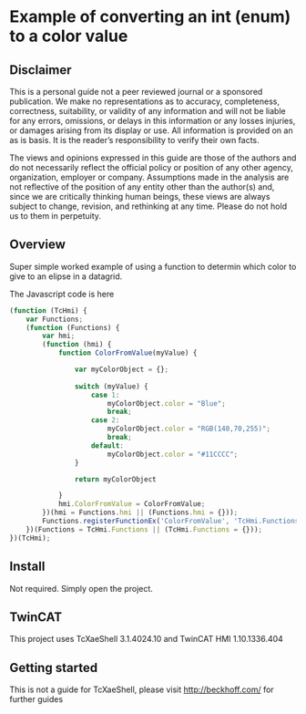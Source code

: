 # Example of converting an int (enum) to a color value

## Disclaimer
This is a personal guide not a peer reviewed journal or a sponsored publication. We make
no representations as to accuracy, completeness, correctness, suitability, or validity of any
information and will not be liable for any errors, omissions, or delays in this information or any
losses injuries, or damages arising from its display or use. All information is provided on an as
is basis. It is the reader’s responsibility to verify their own facts.

The views and opinions expressed in this guide are those of the authors and do not
necessarily reflect the official policy or position of any other agency, organization, employer or
company. Assumptions made in the analysis are not reflective of the position of any entity
other than the author(s) and, since we are critically thinking human beings, these views are
always subject to change, revision, and rethinking at any time. Please do not hold us to them
in perpetuity.

## Overview
Super simple worked example of using a function to determin which color to give to an elipse in a datagrid. 

The Javascript code is here
```javascript
(function (TcHmi) {
    var Functions;
    (function (Functions) {
        var hmi;
        (function (hmi) {
            function ColorFromValue(myValue) {

                var myColorObject = {};
        
                switch (myValue) {
                    case 1:
                        myColorObject.color = "Blue";
                        break;
                    case 2:
                        myColorObject.color = "RGB(140,70,255)";
                        break;
                    default:
                        myColorObject.color = "#11CCCC";
                }

                return myColorObject

            }
            hmi.ColorFromValue = ColorFromValue;
        })(hmi = Functions.hmi || (Functions.hmi = {}));
        Functions.registerFunctionEx('ColorFromValue', 'TcHmi.Functions.hmi', hmi.ColorFromValue);
    })(Functions = TcHmi.Functions || (TcHmi.Functions = {}));
})(TcHmi);
```


## Install 
Not required.  Simply open the project.

## TwinCAT
This project uses TcXaeShell 3.1.4024.10 and TwinCAT HMI 1.10.1336.404

## Getting started
This is not a guide for TcXaeShell, please visit http://beckhoff.com/ for further guides